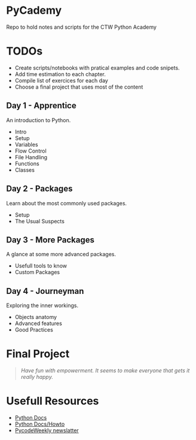 # PyCademy
Repo to hold notes and scripts for the CTW Python Academy 
# TODOs
- Create scripts/notebooks with pratical examples and code snipets.
- Add time estimation to each chapter.
- Compile list of exercices for each day
- Choose a final project that uses most of the content

## Day 1 - Apprentice
An introduction to Python.
- Intro
- Setup
- Variables
- Flow Control
- File Handling
- Functions
- Classes

## Day 2 - Packages
Learn about the most commonly used packages.
- Setup
- The Usual Suspects

## Day 3 - More Packages
A glance at some more advanced packages.
- Usefull tools to know
- Custom Packages

## Day 4 - Journeyman
Exploring the inner workings.
- Objects anatomy
- Advanced features
- Good Practices


# Final Project
> _Have fun with empowerment. It seems to make everyone that gets it really happy._

# Usefull Resources
- [Python Docs](https://docs.python.org/3/index.html)
- [Python Docs/Howto](https://docs.python.org/3/howto/index.html)
- [PycodeWeekly newslatter](https://pycoders.com/)